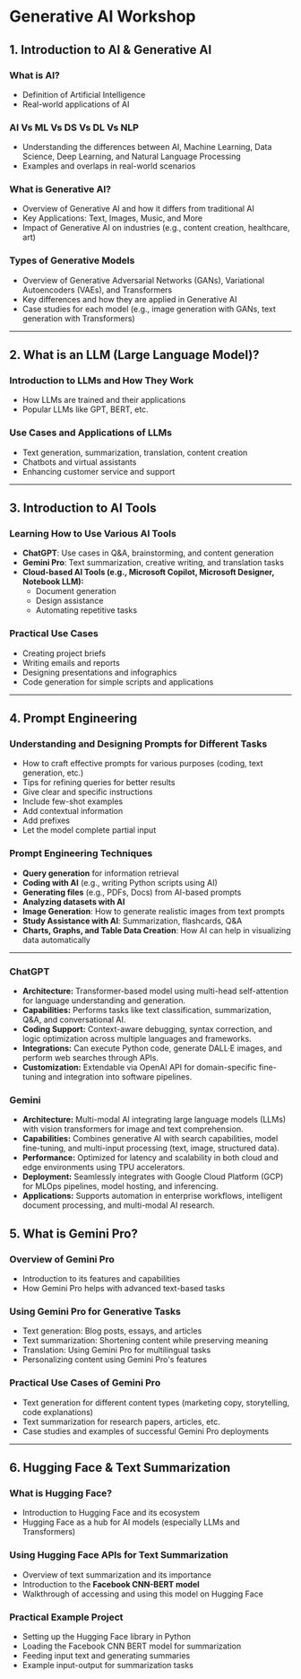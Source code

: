 # Generative AI Workshop

## 1. Introduction to AI & Generative AI
### What is AI?
- Definition of Artificial Intelligence  
- Real-world applications of AI  

### AI Vs ML Vs DS Vs DL Vs NLP
- Understanding the differences between AI, Machine Learning, Data Science, Deep Learning, and Natural Language Processing  
- Examples and overlaps in real-world scenarios  

### What is Generative AI?
- Overview of Generative AI and how it differs from traditional AI  
- Key Applications: Text, Images, Music, and More  
- Impact of Generative AI on industries (e.g., content creation, healthcare, art)  

### Types of Generative Models
- Overview of Generative Adversarial Networks (GANs), Variational Autoencoders (VAEs), and Transformers  
- Key differences and how they are applied in Generative AI  
- Case studies for each model (e.g., image generation with GANs, text generation with Transformers)  

---

## 2. What is an LLM (Large Language Model)?
### Introduction to LLMs and How They Work
- How LLMs are trained and their applications  
- Popular LLMs like GPT, BERT, etc.  

### Use Cases and Applications of LLMs
- Text generation, summarization, translation, content creation  
- Chatbots and virtual assistants  
- Enhancing customer service and support  

---

## 3. Introduction to AI Tools
### Learning How to Use Various AI Tools
- **ChatGPT**: Use cases in Q&A, brainstorming, and content generation  
- **Gemini Pro**: Text summarization, creative writing, and translation tasks  
- **Cloud-based AI Tools (e.g., Microsoft Copilot, Microsoft Designer, Notebook LLM):**  
  - Document generation  
  - Design assistance  
  - Automating repetitive tasks  

### Practical Use Cases
- Creating project briefs  
- Writing emails and reports  
- Designing presentations and infographics  
- Code generation for simple scripts and applications  

---

## 4. Prompt Engineering
### Understanding and Designing Prompts for Different Tasks
- How to craft effective prompts for various purposes (coding, text generation, etc.)  
- Tips for refining queries for better results
- Give clear and specific instructions
- Include few-shot examples
- Add contextual information
- Add prefixes
- Let the model complete partial input

### Prompt Engineering Techniques
- **Query generation** for information retrieval  
- **Coding with AI** (e.g., writing Python scripts using AI)  
- **Generating files** (e.g., PDFs, Docs) from AI-based prompts  
- **Analyzing datasets with AI**  
- **Image Generation**: How to generate realistic images from text prompts  
- **Study Assistance with AI**: Summarization, flashcards, Q&A  
- **Charts, Graphs, and Table Data Creation**: How AI can help in visualizing data automatically  

---

### ChatGPT  
- **Architecture:** Transformer-based model using multi-head self-attention for language understanding and generation.  
- **Capabilities:** Performs tasks like text classification, summarization, Q&A, and conversational AI.  
- **Coding Support:** Context-aware debugging, syntax correction, and logic optimization across multiple languages and frameworks.  
- **Integrations:** Can execute Python code, generate DALL·E images, and perform web searches through APIs.  
- **Customization:** Extendable via OpenAI API for domain-specific fine-tuning and integration into software pipelines.  

### Gemini  
- **Architecture:** Multi-modal AI integrating large language models (LLMs) with vision transformers for image and text comprehension.  
- **Capabilities:** Combines generative AI with search capabilities, model fine-tuning, and multi-input processing (text, image, structured data).  
- **Performance:** Optimized for latency and scalability in both cloud and edge environments using TPU accelerators.  
- **Deployment:** Seamlessly integrates with Google Cloud Platform (GCP) for MLOps pipelines, model hosting, and inferencing.  
- **Applications:** Supports automation in enterprise workflows, intelligent document processing, and multi-modal AI research.  


## 5. What is Gemini Pro?
### Overview of Gemini Pro
- Introduction to its features and capabilities  
- How Gemini Pro helps with advanced text-based tasks  

### Using Gemini Pro for Generative Tasks
- Text generation: Blog posts, essays, and articles  
- Text summarization: Shortening content while preserving meaning  
- Translation: Using Gemini Pro for multilingual tasks  
- Personalizing content using Gemini Pro's features  

### Practical Use Cases of Gemini Pro
- Text generation for different content types (marketing copy, storytelling, code explanations)  
- Text summarization for research papers, articles, etc.  
- Case studies and examples of successful Gemini Pro deployments  

---

## 6. Hugging Face & Text Summarization
### What is Hugging Face?
- Introduction to Hugging Face and its ecosystem  
- Hugging Face as a hub for AI models (especially LLMs and Transformers)  

### Using Hugging Face APIs for Text Summarization
- Overview of text summarization and its importance  
- Introduction to the **Facebook CNN-BERT model**  
- Walkthrough of accessing and using this model on Hugging Face  

### Practical Example Project
- Setting up the Hugging Face library in Python  
- Loading the Facebook CNN BERT model for summarization  
- Feeding input text and generating summaries  
- Example input-output for summarization tasks    
